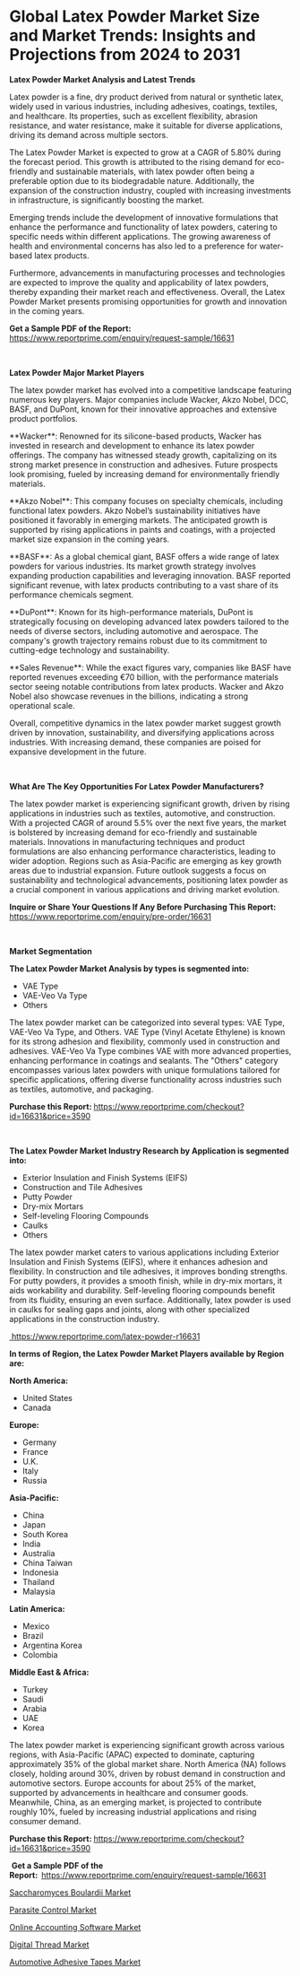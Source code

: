 <p><h1>Global Latex Powder Market Size and Market Trends: Insights and Projections from 2024 to 2031</h1></p><p><strong>Latex Powder Market Analysis and Latest Trends</strong></p>
<p><p>Latex powder is a fine, dry product derived from natural or synthetic latex, widely used in various industries, including adhesives, coatings, textiles, and healthcare. Its properties, such as excellent flexibility, abrasion resistance, and water resistance, make it suitable for diverse applications, driving its demand across multiple sectors.</p><p>The Latex Powder Market is expected to grow at a CAGR of 5.80% during the forecast period. This growth is attributed to the rising demand for eco-friendly and sustainable materials, with latex powder often being a preferable option due to its biodegradable nature. Additionally, the expansion of the construction industry, coupled with increasing investments in infrastructure, is significantly boosting the market. </p><p>Emerging trends include the development of innovative formulations that enhance the performance and functionality of latex powders, catering to specific needs within different applications. The growing awareness of health and environmental concerns has also led to a preference for water-based latex products. </p><p>Furthermore, advancements in manufacturing processes and technologies are expected to improve the quality and applicability of latex powders, thereby expanding their market reach and effectiveness. Overall, the Latex Powder Market presents promising opportunities for growth and innovation in the coming years.</p></p>
<p><strong>Get a Sample PDF of the Report:&nbsp;</strong> <a href="https://www.reportprime.com/enquiry/request-sample/16631?utm_campaign=1123&utm_medium=2&utm_source=Github&utm_content=ia&utm_term=23112024&utm_id=latex-powder">https://www.reportprime.com/enquiry/request-sample/16631</a></p>
<p>&nbsp;</p>
<p><strong>Latex Powder Major Market Players</strong></p>
<p><p>The latex powder market has evolved into a competitive landscape featuring numerous key players. Major companies include Wacker, Akzo Nobel, DCC, BASF, and DuPont, known for their innovative approaches and extensive product portfolios.</p><p>**Wacker**: Renowned for its silicone-based products, Wacker has invested in research and development to enhance its latex powder offerings. The company has witnessed steady growth, capitalizing on its strong market presence in construction and adhesives. Future prospects look promising, fueled by increasing demand for environmentally friendly materials.</p><p>**Akzo Nobel**: This company focuses on specialty chemicals, including functional latex powders. Akzo Nobel’s sustainability initiatives have positioned it favorably in emerging markets. The anticipated growth is supported by rising applications in paints and coatings, with a projected market size expansion in the coming years.</p><p>**BASF**: As a global chemical giant, BASF offers a wide range of latex powders for various industries. Its market growth strategy involves expanding production capabilities and leveraging innovation. BASF reported significant revenue, with latex products contributing to a vast share of its performance chemicals segment.</p><p>**DuPont**: Known for its high-performance materials, DuPont is strategically focusing on developing advanced latex powders tailored to the needs of diverse sectors, including automotive and aerospace. The company's growth trajectory remains robust due to its commitment to cutting-edge technology and sustainability.</p><p>**Sales Revenue**: While the exact figures vary, companies like BASF have reported revenues exceeding €70 billion, with the performance materials sector seeing notable contributions from latex products. Wacker and Akzo Nobel also showcase revenues in the billions, indicating a strong operational scale.</p><p>Overall, competitive dynamics in the latex powder market suggest growth driven by innovation, sustainability, and diversifying applications across industries. With increasing demand, these companies are poised for expansive development in the future.</p></p>
<p>&nbsp;</p>
<p><strong>What Are The Key Opportunities For Latex Powder Manufacturers?</strong></p>
<p><p>The latex powder market is experiencing significant growth, driven by rising applications in industries such as textiles, automotive, and construction. With a projected CAGR of around 5.5% over the next five years, the market is bolstered by increasing demand for eco-friendly and sustainable materials. Innovations in manufacturing techniques and product formulations are also enhancing performance characteristics, leading to wider adoption. Regions such as Asia-Pacific are emerging as key growth areas due to industrial expansion. Future outlook suggests a focus on sustainability and technological advancements, positioning latex powder as a crucial component in various applications and driving market evolution.</p></p>
<p><strong>Inquire or Share Your Questions If Any Before Purchasing This Report:</strong> <a href="https://www.reportprime.com/enquiry/pre-order/16631?utm_campaign=1123&utm_medium=2&utm_source=Github&utm_content=ia&utm_term=23112024&utm_id=latex-powder">https://www.reportprime.com/enquiry/pre-order/16631</a></p>
<p>&nbsp;</p>
<p><strong>Market Segmentation</strong></p>
<p><strong>The Latex Powder Market Analysis by types is segmented into:</strong></p>
<p><ul><li>VAE Type</li><li>VAE-Veo Va Type</li><li>Others</li></ul></p>
<p><p>The latex powder market can be categorized into several types: VAE Type, VAE-Veo Va Type, and Others. VAE Type (Vinyl Acetate Ethylene) is known for its strong adhesion and flexibility, commonly used in construction and adhesives. VAE-Veo Va Type combines VAE with more advanced properties, enhancing performance in coatings and sealants. The "Others" category encompasses various latex powders with unique formulations tailored for specific applications, offering diverse functionality across industries such as textiles, automotive, and packaging.</p></p>
<p><strong>Purchase this Report:&nbsp;</strong><a href="https://www.reportprime.com/checkout?id=16631&price=3590&utm_campaign=1123&utm_medium=2&utm_source=Github&utm_content=ia&utm_term=23112024&utm_id=latex-powder">https://www.reportprime.com/checkout?id=16631&price=3590</a></p>
<p>&nbsp;</p>
<p><strong>The Latex Powder Market Industry Research by Application is segmented into:</strong></p>
<p><ul><li>Exterior Insulation and Finish Systems (EIFS)</li><li>Construction and Tile Adhesives</li><li>Putty Powder</li><li>Dry-mix Mortars</li><li>Self-leveling Flooring Compounds</li><li>Caulks</li><li>Others</li></ul></p>
<p><p>The latex powder market caters to various applications including Exterior Insulation and Finish Systems (EIFS), where it enhances adhesion and flexibility. In construction and tile adhesives, it improves bonding strengths. For putty powders, it provides a smooth finish, while in dry-mix mortars, it aids workability and durability. Self-leveling flooring compounds benefit from its fluidity, ensuring an even surface. Additionally, latex powder is used in caulks for sealing gaps and joints, along with other specialized applications in the construction industry.</p></p>
<p><a href="https://www.reportprime.com/latex-powder-r16631?utm_campaign=1123&utm_medium=2&utm_source=Github&utm_content=ia&utm_term=23112024&utm_id=latex-powder">&nbsp;https://www.reportprime.com/latex-powder-r16631</a></p>
<p><strong>In terms of Region, the Latex Powder Market Players available by Region are:</strong></p>
<p>
    <p> <strong> North America: </strong>
        <ul>
            <li>United States</li>
            <li>Canada</li>
        </ul>
        </p> 
    <p> <strong> Europe: </strong>
        <ul>
            <li>Germany</li>
            <li>France</li>
            <li>U.K.</li>
            <li>Italy</li>
            <li>Russia</li>
        </ul>
        </p> 
    <p> <strong> Asia-Pacific: </strong>
        <ul>
            <li>China</li>
            <li>Japan</li>
            <li>South Korea</li>
            <li>India</li>
            <li>Australia</li>
            <li>China Taiwan</li>
            <li>Indonesia</li>
            <li>Thailand</li>
            <li>Malaysia</li>
        </ul>
        </p> 
    <p> <strong> Latin America: </strong>
        <ul>
            <li>Mexico</li>
            <li>Brazil</li>
            <li>Argentina Korea</li>
            <li>Colombia</li>
        </ul>
        </p> 
    <p> <strong> Middle East & Africa: </strong>
        <ul>
            <li>Turkey</li>
            <li>Saudi</li>
            <li>Arabia</li>
            <li>UAE</li>
            <li>Korea</li>
        </ul>
    </p>
    </p>
<p><p>The latex powder market is experiencing significant growth across various regions, with Asia-Pacific (APAC) expected to dominate, capturing approximately 35% of the global market share. North America (NA) follows closely, holding around 30%, driven by robust demand in construction and automotive sectors. Europe accounts for about 25% of the market, supported by advancements in healthcare and consumer goods. Meanwhile, China, as an emerging market, is projected to contribute roughly 10%, fueled by increasing industrial applications and rising consumer demand.</p></p>
<p><strong>Purchase this Report: </strong><a href="https://www.reportprime.com/checkout?id=16631&price=3590&utm_campaign=1123&utm_medium=2&utm_source=Github&utm_content=ia&utm_term=23112024&utm_id=latex-powder">https://www.reportprime.com/checkout?id=16631&price=3590</a></p>
<p>&nbsp;<strong>Get a Sample PDF of the Report:&nbsp;&nbsp;</strong><a href="https://www.reportprime.com/enquiry/request-sample/16631?utm_campaign=1123&utm_medium=2&utm_source=Github&utm_content=ia&utm_term=23112024&utm_id=latex-powder">https://www.reportprime.com/enquiry/request-sample/16631</a></p>
<p><strong></strong></p>
<p><p><a href="https://www.linkedin.com/pulse/analysis-current-state-future-growth-potential-saccharomyces-uz1qe?utm_campaign=1123&utm_medium=2&utm_source=Github&utm_content=ia&utm_term=23112024&utm_id=latex-powder">Saccharomyces Boulardii Market</a></p><p><a href="https://www.linkedin.com/pulse/parasite-control-market-forecast-2024-2031-trends-insights-key-f2f5e?utm_campaign=1123&utm_medium=2&utm_source=Github&utm_content=ia&utm_term=23112024&utm_id=latex-powder">Parasite Control Market</a></p><p><a href="https://issuu.com/reportprime-2/docs/online-accounting-software-market-s_85c9fd04c4ff7c?utm_campaign=1123&utm_medium=2&utm_source=Github&utm_content=ia&utm_term=23112024&utm_id=latex-powder">Online Accounting Software Market</a></p><p><a href="https://issuu.com/reportprime-2/docs/digital-thread-market-size-2030.ppt_64ce52e92ad161?utm_campaign=1123&utm_medium=2&utm_source=Github&utm_content=ia&utm_term=23112024&utm_id=latex-powder">Digital Thread Market</a></p><p><a href="https://github.com/thorntocarlota7676/Market-Research-Report-List-1/blob/main/automotive-adhesive-tapes-market.md?utm_campaign=1123&utm_medium=2&utm_source=Github&utm_content=ia&utm_term=23112024&utm_id=latex-powder">Automotive Adhesive Tapes Market</a></p></p>